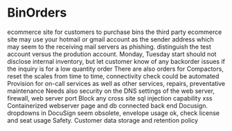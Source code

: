 # BinOrders
ecommerce site for customers to purchase bins
the third party ecommerce site may use your hotmail or gmail account as the sender address which may seem to the receiving mail servers as phishing.
distinguish the test account versus the prodution account. Monday, Tuesday start
should not disclose internal inventory, but let customer know of any backorder issues if the inquiry is for a low quantity order
There are also orders for Compactors, reset the scales from time to time, connectivity check could be automated
Provision for on-call services as well as other services, repairs, preventative maintenance 
Needs also security on the DNS settings of the web server, firewall, web server port
Block any cross site sql injection capability xss
Containerized webserver page and db connected back end
Docusign.  dropdowns in DocuSign seem obsolete, envelope usage ok, check license and seat usage
Safety.  Customer data storage and retention policy

